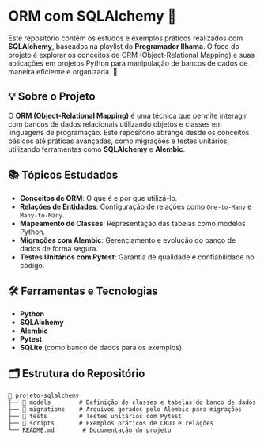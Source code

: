 # ORM com SQLAlchemy 🎯  

Este repositório contém os estudos e exemplos práticos realizados com **SQLAlchemy**, baseados na playlist do **Programador Ilhama**. O foco do projeto é explorar os conceitos de ORM (Object-Relational Mapping) e suas aplicações em projetos Python para manipulação de bancos de dados de maneira eficiente e organizada. 🚀  

## 💡 Sobre o Projeto  
O **ORM (Object-Relational Mapping)** é uma técnica que permite interagir com bancos de dados relacionais utilizando objetos e classes em linguagens de programação. Este repositório abrange desde os conceitos básicos até práticas avançadas, como migrações e testes unitários, utilizando ferramentas como **SQLAlchemy** e **Alembic**.  

## 📚 Tópicos Estudados  
- **Conceitos de ORM**: O que é e por que utilizá-lo.  
- **Relações de Entidades**: Configuração de relações como `One-to-Many` e `Many-to-Many`.  
- **Mapeamento de Classes**: Representação das tabelas como modelos Python.  
- **Migrações com Alembic**: Gerenciamento e evolução do banco de dados de forma segura.  
- **Testes Unitários com Pytest**: Garantia de qualidade e confiabilidade no código.  

## 🛠️ Ferramentas e Tecnologias  
- **Python**  
- **SQLAlchemy**  
- **Alembic**  
- **Pytest**  
- **SQLite** (como banco de dados para os exemplos)  

## 🗂️ Estrutura do Repositório  
```plaintext
📂 projeto-sqlalchemy  
├── 📁 models        # Definição de classes e tabelas do banco de dados  
├── 📁 migrations    # Arquivos gerados pelo Alembic para migrações  
├── 📁 tests         # Testes unitários com Pytest  
├── 📂 scripts       # Exemplos práticos de CRUD e relações  
└── README.md        # Documentação do projeto  
